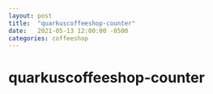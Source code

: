 ```yaml
---
layout: post
title:  "quarkuscoffeeshop-counter"
date:   2021-05-13 12:00:00 -0500
categories: coffeeshop
---
```


# quarkuscoffeeshop-counter

